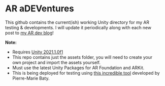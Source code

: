 # AR aDEVentures
This github contains the current(ish) working Unity directory for my AR testing & developments. I will update it periodically along with each new post to [my AR dev blog](https://blog.mattundie.com/)!

**Note:**
- Requires [Unity 2021.1.0f1](https://unity3d.com/get-unity/download/archive)
- This repo contains just the assets folder, you will need to create your own project and import the assets yourself.
- Must use the latest Unity Packages for AR Foundation and ARKit.
- This is being deployed for testing using [this incredible tool](https://assetstore.unity.com/packages/tools/utilities/ios-project-builder-for-windows-15522) developed by Pierre-Marie Baty.
